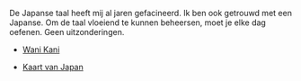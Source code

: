 De Japanse taal heeft mij al jaren gefacineerd. Ik ben ook getrouwd met een Japanse. Om de taal vloeiend te kunnen beheersen, moet je elke dag oefenen. Geen uitzonderingen.

*   [Wani Kani](https://www.wanikani.com/users/PA4KEV)


*   [Kaart van Japan](./japanMap)